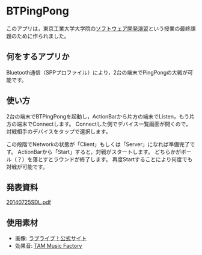 BTPingPong
==========

このアプリは，東京工業大学大学院の[ソフトウェア開発演習](http://www.psg.cs.titech.ac.jp/sdl/)という授業の最終課題のために作られました。

何をするアプリか
----

Bluetooth通信（SPPプロファイル）により，2台の端末でPingPongの大戦が可能です。

使い方
----

2台の端末でBTPingPongを起動し，ActionBarから片方の端末でListen，もう片方の端末でConnectします。
Connectした側でデバイス一覧画面が開くので，対戦相手のデバイスをタップで選択します。

この段階でNetworkの状態が「Client」もしくは「Server」になれば準備完了です。
ActionBarから「Start」すると，対戦がスタートします。
どちらかがボール（？）を落とすとラウンドが終了します。
再度Startすることにより何度でも対戦が可能です。

発表資料
----

[20140725SDL.pdf](https://github.com/tondol/BTPingPong/raw/master/20140725SDL.pdf)

使用素材
----

- 画像: [ラブライブ！公式サイト](http://news.lovelive-anime.jp/app-def/S-102/news/?p=5674)
- 効果音: [TAM Music Factory](http://www.tam-music.com/index.html)

